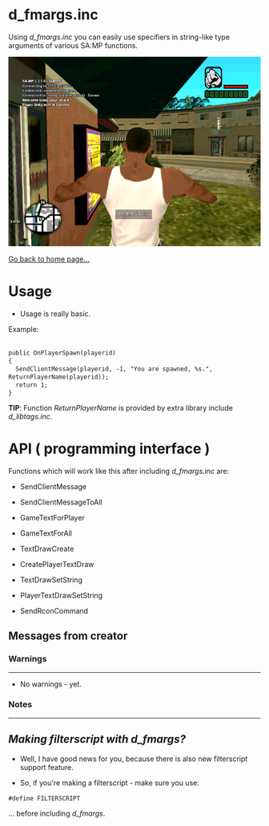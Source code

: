 # d_fmargs.inc

Using *d_fmargs.inc* you can easily use specifiers in string-like type arguments of various SA:MP functions.

![specifiers-used-without-format](img/d_fmargs.png)

[Go back to home page...](README.md)

# Usage

- Usage is really basic.

Example:

```pawn

public OnPlayerSpawn(playerid)
{
  SendClientMessage(playerid, -1, "You are spawned, %s.", ReturnPlayerName(playerid));
  return 1;
}
```
**TIP**: Function *ReturnPlayerName* is provided by extra library include *d_libtags.inc*.

# API ( programming interface )

Functions which will work like this after including *d_fmargs.inc* are:

- SendClientMessage 

- SendClientMessageToAll 

- GameTextForPlayer 

- GameTextForAll 

- TextDrawCreate 

- CreatePlayerTextDraw 

- TextDrawSetString 

- PlayerTextDrawSetString
 
- SendRconCommand
## Messages from creator

### Warnings
------------------------------------------
- No warnings - yet.

### Notes
------------------------------------------
***Making filterscript with d_fmargs?***
------------------------------------------
- Well, I have good news for you, because there is also new filterscript support feature. 

- So, if you're making a filterscript - make sure you use:

```pawn
#define FILTERSCRIPT
```
... before including *d_fmargs*.

